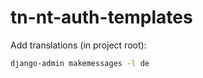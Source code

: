 # tn-nt-auth-templates

Add translations (in project root):
```bash
django-admin makemessages -l de
```
